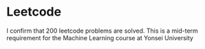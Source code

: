 # Leetcode
I confirm that 200 leetcode problems are solved. This is a mid-term requirement for the Machine Learning course at Yonsei University
